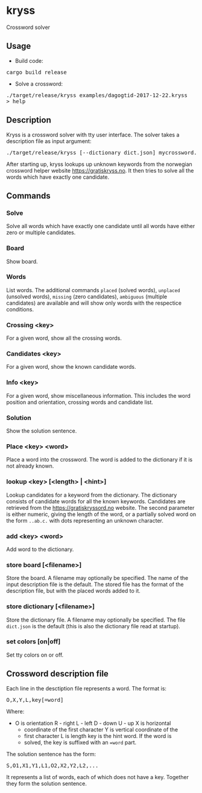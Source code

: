 # kryss

Crossword solver

## Usage

* Build code:
<pre>
cargo build release
</pre>

* Solve a crossword:
<pre>
./target/release/kryss examples/dagogtid-2017-12-22.kryss
&gt; help
</pre>

## Description

Kryss is a crossword solver with tty user interface. The solver takes
a description file as input argument:

<pre>
./target/release/kryss [--dictionary dict.json] mycrossword.kryss
</pre>

After starting up, kryss lookups up unknown keywords from the
norwegian crossword helper website https://gratiskryss.no. It then
tries to solve all the words which have exactly one candidate.

## Commands

### Solve

Solve all words which have exactly one candidate until all words have
either zero or multiple candidates.

### Board

Show board.

### Words

List words. The additional commands `placed` (solved words),
`unplaced` (unsolved words), `missing` (zero candidates), `ambiguous`
(multiple candidates) are available and will show only words with the
respectice conditions.

### Crossing &lt;key&gt;

For a given word, show all the crossing words.

### Candidates &lt;key&gt;

For a given word, show the known candidate words.

### Info &lt;key&gt;

For a given word, show miscellaneous information. This includes the
word position and orientation, crossing words and candidate list.

### Solution

Show the solution sentence.

### Place &lt;key&gt; &lt;word&gt;

Place a word into the crossword. The word is added to the dictionary
if it is not already known.

### lookup &lt;key&gt; [&lt;length&gt; | &lt;hint&gt;]

Lookup candidates for a keyword from the dictionary. The dictionary
consists of candidate words for all the known keywords. Candidates are
retrieved from the https://gratiskryssord.no website. The second
parameter is either numeric, giving the length of the word, or a
partially solved word on the form `..ab.c.` with dots representing an
unknown character.

### add &lt;key&gt; &lt;word&gt;

Add word to the dictionary.

### store board [&lt;filename&gt;]

Store the board. A filename may optionally be specified. The name of
the input description file is the default. The stored file has the
format of the description file, but with the placed words added to it.

### store dictionary [&lt;filename&gt;]

Store the dictionary file. A filename may optionally be specified. The
file `dict.json` is the default (this is also the dictionary file read
at startup).

### set colors [on|off]

Set tty colors on or off.

## Crossword description file

Each line in the desctiption file represents a word. The format is:

<pre>
O,X,Y,L,key[=word]
</pre>

Where:

* O is orientation R - right L - left D - down U - up X is horizontal
  * coordinate of the first character Y is vertical coordinate of the
  * first character L is length key is the hint word. If the word is
  * solved, the key is suffixed with an `=word` part.

The solution sentence has the form:

<pre>
S,O1,X1,Y1,L1,O2,X2,Y2,L2,...
</pre>

It represents a list of words, each of which does not have a
key. Together they form the solution sentence.
